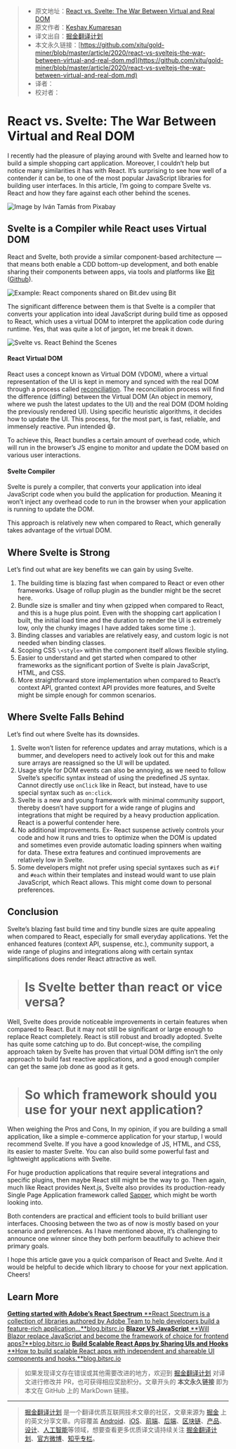 > * 原文地址：[React vs. Svelte: The War Between Virtual and Real DOM](https://blog.bitsrc.io/react-vs-sveltejs-the-war-between-virtual-and-real-dom-59cbebbab9e9)
> * 原文作者：[Keshav Kumaresan](https://medium.com/@keshavkumaresan1002)
> * 译文出自：[掘金翻译计划](https://github.com/xitu/gold-miner)
> * 本文永久链接：[https://github.com/xitu/gold-miner/blob/master/article/2020/react-vs-sveltejs-the-war-between-virtual-and-real-dom.md](https://github.com/xitu/gold-miner/blob/master/article/2020/react-vs-sveltejs-the-war-between-virtual-and-real-dom.md)
> * 译者：
> * 校对者：

# React vs. Svelte: The War Between Virtual and Real DOM

I recently had the pleasure of playing around with Svelte and learned how to build a simple shopping cart application. Moreover, I couldn’t help but notice many similarities it has with React. It’s surprising to see how well of a contender it can be, to one of the most popular JavaScript libraries for building user interfaces. In this article, I’m going to compare Svelte vs. React and how they fare against each other behind the scenes.

![Image by [Iván Tamás](https://pixabay.com/users/thommas68-2571842/?utm_source=link-attribution&utm_medium=referral&utm_campaign=image&utm_content=2354583) from [Pixabay](https://pixabay.com/?utm_source=link-attribution&utm_medium=referral&utm_campaign=image&utm_content=2354583)](https://cdn-images-1.medium.com/max/3840/1*SVLGTQm3xUZgU8n2QJfmyA.jpeg)

## Svelte is a Compiler while React uses Virtual DOM

React and Svelte, both provide a similar component-based architecture — that means both enable a CDD bottom-up development, and both enable sharing their components between apps, via tools and platforms like [Bit](https://bit.dev) ([Github](https://github.com/teambit/bit)).

![Example: React components shared on [Bit.dev](https://bit.dev) using [Bit](https://github.com/teambit/bit)](https://cdn-images-1.medium.com/max/2000/1*T6i0a9d9RykUYZXNh2N-DQ.gif)

The significant difference between them is that Svelte is a compiler that converts your application into ideal JavaScript during build time as opposed to React, which uses a virtual DOM to interpret the application code during runtime. Yes, that was quite a lot of jargon, let me break it down.

![Svelte vs. React Behind the Scenes](https://cdn-images-1.medium.com/max/5916/1*_7upPeJparkaxnpBhOkZig.png)

#### React Virtual DOM

React uses a concept known as Virtual DOM (VDOM), where a virtual representation of the UI is kept in memory and synced with the real DOM through a process called [reconciliation](https://reactjs.org/docs/reconciliation.html). The reconciliation process will find the difference (diffing) between the Virtual DOM (An object in memory, where we push the latest updates to the UI) and the real DOM (DOM holding the previously rendered UI). Using specific heuristic algorithms, it decides how to update the UI. This process, for the most part, is fast, reliable, and immensely reactive. Pun intended 😄.

To achieve this, React bundles a certain amount of overhead code, which will run in the browser’s JS engine to monitor and update the DOM based on various user interactions.

#### Svelte Compiler

Svelte is purely a compiler, that converts your application into ideal JavaScript code when you build the application for production. Meaning it won’t inject any overhead code to run in the browser when your application is running to update the DOM.

This approach is relatively new when compared to React, which generally takes advantage of the virtual DOM.

## Where Svelte is Strong

Let’s find out what are key benefits we can gain by using Svelte.

1. The building time is blazing fast when compared to React or even other frameworks. Usage of rollup plugin as the bundler might be the secret here.
2. Bundle size is smaller and tiny when gzipped when compared to React, and this is a huge plus point. Even with the shopping cart application I built, the initial load time and the duration to render the UI is extremely low, only the chunky images I have added takes some time :).
3. Binding classes and variables are relatively easy, and custom logic is not needed when binding classes.
4. Scoping CSS `\<style>` within the component itself allows flexible styling.
5. Easier to understand and get started when compared to other frameworks as the significant portion of Svelte is plain JavaScript, HTML, and CSS.
6. More straightforward store implementation when compared to React’s context API, granted context API provides more features, and Svelte might be simple enough for common scenarios.

## Where Svelte Falls Behind

Let’s find out where Svelte has its downsides.

1. Svelte won’t listen for reference updates and array mutations, which is a bummer, and developers need to actively look out for this and make sure arrays are reassigned so the UI will be updated.
2. Usage style for DOM events can also be annoying, as we need to follow Svelte’s specific syntax instead of using the predefined JS syntax. Cannot directly use `onClick` like in React, but instead, have to use special syntax such as `on:click`.
3. Svelte is a new and young framework with minimal community support, thereby doesn’t have support for a wide range of plugins and integrations that might be required by a heavy production application. React is a powerful contender here.
4. No additional improvements. Ex- React suspense actively controls your code and how it runs and tries to optimize when the DOM is updated and sometimes even provide automatic loading spinners when waiting for data. These extra features and continued improvements are relatively low in Svelte.
5. Some developers might not prefer using special syntaxes such as `#if` and `#each` within their templates and instead would want to use plain JavaScript, which React allows. This might come down to personal preferences.

## Conclusion

Svelte’s blazing fast build time and tiny bundle sizes are quite appealing when compared to React, especially for small everyday applications. Yet the enhanced features (context API, suspense, etc.), community support, a wide range of plugins and integrations along with certain syntax simplifications does render React attractive as well.

> # Is Svelte better than react or vice versa?

Well, Svelte does provide noticeable improvements in certain features when compared to React. But it may not still be significant or large enough to replace React completely. React is still robust and broadly adopted. Svelte has quite some catching up to do. But concept-wise, the compiling approach taken by Svelte has proven that virtual DOM diffing isn’t the only approach to build fast reactive applications, and a good enough compiler can get the same job done as good as it gets.

> # So which framework should you use for your next application?

When weighing the Pros and Cons, In my opinion, if you are building a small application, like a simple e-commerce application for your startup, I would recommend Svelte. If you have a good knowledge of JS, HTML, and CSS, its easier to master Svelte. You can also build some powerful fast and lightweight applications with Svelte.

For huge production applications that require several integrations and specific plugins, then maybe React still might be the way to go. Then again, much like React provides Next.js, Svelte also provides its production-ready Single Page Application framework called [Sapper](https://sapper.svelte.dev/), which might be worth looking into.

Both contenders are practical and efficient tools to build brilliant user interfaces. Choosing between the two as of now is mostly based on your scenario and preferences. As I have mentioned above, it’s challenging to announce one winner since they both perform beautifully to achieve their primary goals.

I hope this article gave you a quick comparison of React and Svelte. And it would be helpful to decide which library to choose for your next application. Cheers!

## Learn More
[**Getting started with Adobe’s React Spectrum**
**React Spectrum is a collection of libraries authored by Adobe Team to help developers build a feature-rich application…**blog.bitsrc.io](https://blog.bitsrc.io/getting-started-with-adobes-react-spectrum-15322be00c12)
[**Blazor VS JavaScript**
**Will Blazor replace JavaScript and become the framework of choice for frontend apps?**blog.bitsrc.io](https://blog.bitsrc.io/frontend-dev-blazor-vs-javascript-35f27e0fd618)
[**Build Scalable React Apps by Sharing UIs and Hooks**
**How to build scalable React apps with independent and shareable UI components and hooks.**blog.bitsrc.io](https://blog.bitsrc.io/build-scalable-react-apps-by-sharing-uis-and-hooks-fa2491e48357)

> 如果发现译文存在错误或其他需要改进的地方，欢迎到 [掘金翻译计划](https://github.com/xitu/gold-miner) 对译文进行修改并 PR，也可获得相应奖励积分。文章开头的 **本文永久链接** 即为本文在 GitHub 上的 MarkDown 链接。

---

> [掘金翻译计划](https://github.com/xitu/gold-miner) 是一个翻译优质互联网技术文章的社区，文章来源为 [掘金](https://juejin.im) 上的英文分享文章。内容覆盖 [Android](https://github.com/xitu/gold-miner#android)、[iOS](https://github.com/xitu/gold-miner#ios)、[前端](https://github.com/xitu/gold-miner#前端)、[后端](https://github.com/xitu/gold-miner#后端)、[区块链](https://github.com/xitu/gold-miner#区块链)、[产品](https://github.com/xitu/gold-miner#产品)、[设计](https://github.com/xitu/gold-miner#设计)、[人工智能](https://github.com/xitu/gold-miner#人工智能)等领域，想要查看更多优质译文请持续关注 [掘金翻译计划](https://github.com/xitu/gold-miner)、[官方微博](http://weibo.com/juejinfanyi)、[知乎专栏](https://zhuanlan.zhihu.com/juejinfanyi)。

